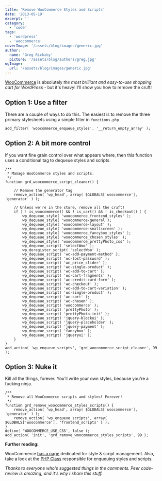 ```yaml
---
title: 'Remove WooCommerce Styles and Scripts'
date: '2013-05-19'
excerpt: ''
category:
  - 'code'
tags:
  - 'wordpress'
  - 'woocommerce'
coverImage: '/assets/blog/images/generic.jpg'
author:
  name: 'Greg Rickaby'
  picture: '/assets/blog/authors/greg.jpg'
ogImage:
  url: '/assets/blog/images/generic.jpg'
---
```


[WooCommerce](http://www.woothemes.com/woocommerce/) is absolutely *the most brilliant and easy-to-use shopping cart for WordPress* - but it's heavy! I'll show you how to remove the cruft!

## **Option 1**: Use a filter

There are a couple of ways to do this. The easiest is to remove the three primary stylesheets using a simple filter in `functions.php`

```
add_filter( 'woocommerce_enqueue_styles', '__return_empty_array' );
```

## **Option 2**: A bit more control

If you want fine grain control over what appears where, then this function uses a conditional tag to dequeue styles and scripts.

```
/**
 * Manage WooCommerce styles and scripts.
 */
function grd_woocommerce_script_cleaner() {

	// Remove the generator tag
	remove_action( 'wp_head', array( $GLOBALS['woocommerce'], 'generator' ) );

	// Unless we're in the store, remove all the cruft!
	if ( ! is_woocommerce() && ! is_cart() && ! is_checkout() ) {
		wp_dequeue_style( 'woocommerce_frontend_styles' );
		wp_dequeue_style( 'woocommerce-general');
		wp_dequeue_style( 'woocommerce-layout' );
		wp_dequeue_style( 'woocommerce-smallscreen' );
		wp_dequeue_style( 'woocommerce_fancybox_styles' );
		wp_dequeue_style( 'woocommerce_chosen_styles' );
		wp_dequeue_style( 'woocommerce_prettyPhoto_css' );
		wp_dequeue_script( 'selectWoo' );
		wp_deregister_script( 'selectWoo' );
		wp_dequeue_script( 'wc-add-payment-method' );
		wp_dequeue_script( 'wc-lost-password' );
		wp_dequeue_script( 'wc_price_slider' );
		wp_dequeue_script( 'wc-single-product' );
		wp_dequeue_script( 'wc-add-to-cart' );
		wp_dequeue_script( 'wc-cart-fragments' );
		wp_dequeue_script( 'wc-credit-card-form' );
		wp_dequeue_script( 'wc-checkout' );
		wp_dequeue_script( 'wc-add-to-cart-variation' );
		wp_dequeue_script( 'wc-single-product' );
		wp_dequeue_script( 'wc-cart' );
		wp_dequeue_script( 'wc-chosen' );
		wp_dequeue_script( 'woocommerce' );
		wp_dequeue_script( 'prettyPhoto' );
		wp_dequeue_script( 'prettyPhoto-init' );
		wp_dequeue_script( 'jquery-blockui' );
		wp_dequeue_script( 'jquery-placeholder' );
		wp_dequeue_script( 'jquery-payment' );
		wp_dequeue_script( 'fancybox' );
		wp_dequeue_script( 'jqueryui' );
	}
}
add_action( 'wp_enqueue_scripts', 'grd_woocommerce_script_cleaner', 99 );
```

## **Option 3**: Nuke it

Kill all the things, forever. You'll write your own styles, because you're a fucking ninja.

```
/**
 * Remove all WooCommerce scripts and styles! Forever!
 */
function grd_remove_woocommerce_styles_scripts() {
	remove_action( 'wp_head', array( $GLOBALS['woocommerce'], 'generator' ) );
	remove_action( 'wp_enqueue_scripts', array( $GLOBALS['woocommerce'], 'frontend_scripts' ) );
}
define( 'WOOCOMMERCE_USE_CSS', false );
add_action( 'init', 'grd_remove_woocommerce_styles_scripts', 99 );
```

**Further reading:**

WooCommerce [has a page](http://docs.woothemes.com/document/disable-the-default-stylesheet/) dedicated for style & script management. Also, take a look at the [PHP Class](http://docs.woothemes.com/wc-apidocs/source-class-WC_Frontend_Scripts.html) responsible for enqueuing styles and scripts.

_Thanks to everyone who's suggested things in the comments. Peer code-review is amazing, and it's why I share this stuff._
